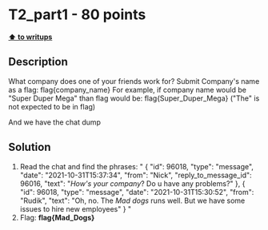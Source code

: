 # T2_part1 - 80 points

**[⬆ to writups](../../README.md)**

## Description

What company does one of your friends work for? Submit Company's name as a flag: flag{company_name} For example, if company name would be "Super Duper Mega" than flag would be: flag{Super_Duper_Mega} ("The" is not expected to be in flag)


And we have the chat dump

## Solution

1.  Read the chat and find the phrases: "
{
   "id": 96018,
   "type": "message",
   "date": "2021-10-31T15:37:34",
   "from": "Nick",
      "reply_to_message_id": 96016,
   "text": "*How's your company*? Do u have any problems?"
  },
  {
   "id": 96018,
   "type": "message",
   "date": "2021-10-31T15:30:52",
   "from": "Rudik",
   "text": "Oh, no. The *Mad dogs* runs well. But we have some issues to hire new employees"
  }
  "
2. Flag: **flag{Mad_Dogs}**
